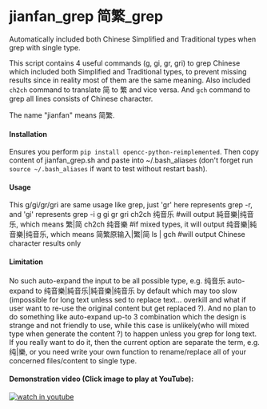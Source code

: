 # jianfan_grep 简繁_grep
Automatically included both Chinese Simplified and Traditional types when grep with single type. 

This script contains 4 useful commands (g, gi, gr, gri) to grep Chinese which included both Simplified and Traditional types, to prevent missing results since in reality most of them are the same meaning. Also included `ch2ch` command to translate 简 to 繁 and vice versa. And `gch` command to grep all lines consists of Chinese character.

The name "jianfan" means 简繁.

#### Installation
Ensures you perform `pip install opencc-python-reimplemented`. Then copy content of jianfan_grep.sh and paste into ~/.bash_aliases (don't forget run `source ~/.bash_aliases` if want to test without restart bash). 

#### Usage
This g/gi/gr/gri are same usage like grep, just 'gr' here represents grep -r, and 'gi' represents grep -i
    g
    gi
    gr 
    gri
    ch2ch 纯音乐 #will output 純音樂|纯音乐, which means 繁|简
    ch2ch 纯音樂 #if mixed types, it will output 纯音樂|純音樂|纯音乐, which means 简繁原输入|繁|简
    ls | gch #will output Chinese character results only

#### Limitation
No such auto-expand the input to be all possible type, e.g. 纯音乐 auto-expand to 纯音樂|純音乐|純音樂|纯音乐 by default which may too slow (impossible for long text unless sed to replace text... overkill and what if user want to re-use the original content but get replaced ?). And no plan to do something like auto-expand up-to 3 combination which the design is strange and not friendly to use, while this case is unlikely(who will mixed type when generate the content ?) to happen unless you grep for long text. If you really want to do it, then the current option are separate the term, e.g. 纯|樂, or you need write your own function to rename/replace all of your concerned files/content to single type.
    
#### Demonstration video (Click image to play at YouTube): ##

[![watch in youtube](https://i.ytimg.com/vi/7FWCxhxNVwc/hqdefault.jpg)](https://www.youtube.com/watch?v=7FWCxhxNVwc "jianfan_grep")

